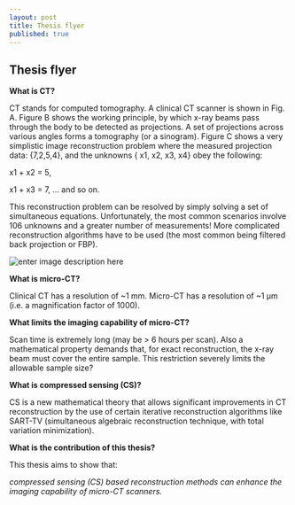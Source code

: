 ```yaml
---
layout: post
title: Thesis flyer
published: true
---
```


## Thesis flyer

**What is CT?**

CT stands for computed tomography. A clinical CT scanner is shown in Fig. A. Figure B shows the working principle, by which x-ray beams pass through the body to be detected as projections. A set of projections across various angles forms a tomography (or a sinogram). Figure C shows a very simplistic image reconstruction problem where the measured projection data: {7,2,5,4}, and the unknowns { x1, x2, x3, x4} obey the following:

x1 + x2 = 5,

x1 + x3 = 7, … and so on.

This reconstruction problem can be resolved by simply solving a set of simultaneous equations. Unfortunately, the most common scenarios involve 106 unknowns and a greater number of measurements! More complicated reconstruction algorithms have to be used (the most common being filtered back projection or FBP).

![enter image description here](https://github.com/ksens/ksens.github.io/blob/master/img/reconExpln1-1024x624.jpg?raw=true)

**What is micro-CT?**

Clinical CT has a resolution of ~1 mm. Micro-CT has a resolution of ~1 µm (i.e. a magnification factor of 1000).

**What limits the imaging capability of micro-CT?**

Scan time is extremely long (may be > 6 hours per scan). Also a mathematical property demands that, for exact reconstruction, the x-ray beam must cover the entire sample. This restriction severely limits the allowable sample size?

**What is compressed sensing (CS)?**

CS is a new mathematical theory that allows significant improvements in CT reconstruction by the use of certain iterative reconstruction algorithms like SART-TV (simultaneous algebraic reconstruction technique, with total variation minimization).

**What is the contribution of this thesis?**

This thesis aims to show that:

_compressed sensing (CS) based reconstruction methods can enhance the imaging capability of micro-CT scanners._

